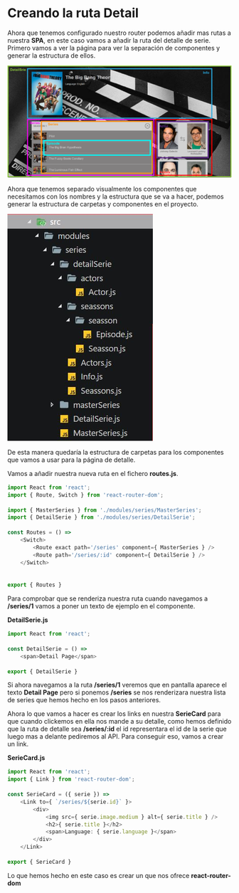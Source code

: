 # Creando la ruta Detail

Ahora que tenemos configurado nuestro router podemos añadir mas rutas a nuestra **SPA**, en este caso vamos a añadir la ruta del detalle de serie. Primero vamos a ver la página para ver la separación de componentes y generar la estructura de ellos.

![Componetizando](../images/11.detail-route/detail.png)

Ahora que tenemos separado visualmente los componentes que necesitamos con los nombres y la estructura que se va a hacer, podemos generar la estructura de carpetas y componentes en el proyecto.

![Componetizando](../images/11.detail-route/folderStructure.jpg)

De esta manera quedaría la estructura de carpetas para los componentes que vamos a usar para la página de detalle.

Vamos a añadir nuestra nueva ruta en el fichero **routes.js**.

```javascript
import React from 'react';
import { Route, Switch } from 'react-router-dom';

import { MasterSeries } from './modules/series/MasterSeries';
import { DetailSerie } from './modules/series/DetailSerie';

const Routes = () => 
    <Switch>
        <Route exact path='/series' component={ MasterSeries } />
        <Route path='/series/:id' component={ DetailSerie } />
    </Switch>


export { Routes }
```

Para comprobar que se renderiza nuestra ruta cuando navegamos a **/series/1** vamos a poner un texto de ejemplo en el componente.

**DetailSerie.js**

```javascript
import React from 'react';

const DetailSerie = () =>
    <span>Detail Page</span>

export { DetailSerie }
```

Si ahora navegamos a la ruta **/series/1** veremos que en pantalla aparece el texto **Detail Page** pero si ponemos **/series** se nos renderizara nuestra lista de series que hemos hecho en los pasos anteriores.

Ahora lo que vamos a hacer es crear los links en nuestra **SerieCard** para que cuando clickemos en ella nos mande a su detalle, como hemos definido que la ruta de detalle sea **/series/:id** el id representara el id de la serie que luego mas a delante pediremos al API. Para conseguir eso, vamos a crear un link.

**SerieCard.js**

```javascript
import React from 'react';
import { Link } from 'react-router-dom';

const SerieCard = ({ serie }) => 
    <Link to={ `/series/${serie.id}` }>
        <div>
            <img src={ serie.image.medium } alt={ serie.title } />
            <h2>{ serie.title }</h2>
            <span>Language: { serie.language }</span>
        </div>
    </Link>

export { SerieCard }
```

Lo que hemos hecho en este caso es crear un **<Link>** que nos ofrece **react-router-dom**
